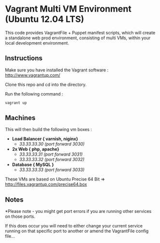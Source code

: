 Vagrant Multi VM Environment (Ubuntu 12.04 LTS)
===============================================

This code provides VagrantFile + Puppet manifest scripts, which will create a standalone web prod environment, consisting of multi VMs, within your local development environment.


Instructions
------------

Make sure you have installed the Vagrant software : http://www.vagrantup.com/

Clone this repo and cd into the directory. 

Run the following command : 


```bash
vagrant up
```

Machines
--------

This will then build the following vm boxes : 

- <strong>Load Balancer { varnish, niginx}</strong>
  - *33.33.33.30 (port forward 3030)*  
- <strong>2x Web { php, apache}</strong>
    - *33.33.33.31 (port forward 3031)*
    - *33.33.33.32 (port forward 3032)* 
- <strong>Database { MySQL }</strong>
    - *33.33.33.33 (port forward 3033)*


These VMs are based on Ubuntu Precise 64 Bit => http://files.vagrantup.com/precise64.box

Notes
-----
*Please note - you might get port errors if you are running other services on those ports. 

If this does occur you will need to either change your current service running on that specific port to another 
or amend the VagrantFile config file...
